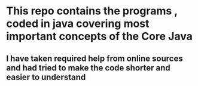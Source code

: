 # This repo contains the programs , coded in java covering most important concepts of the Core Java  
## I have taken required help from online sources and had tried to make the code shorter and easier to understand
